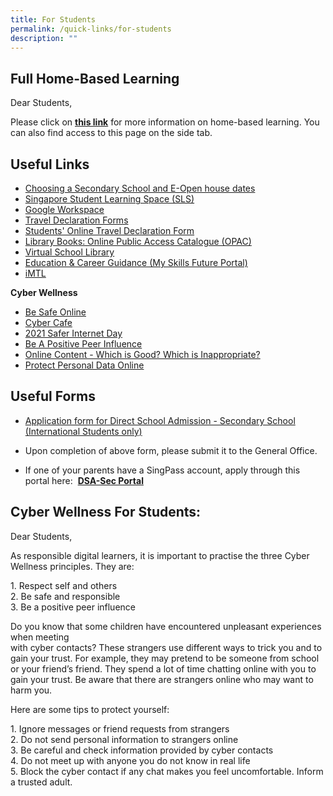 ```yaml
---
title: For Students
permalink: /quick-links/for-students
description: ""
---
```

Full Home-Based Learning
------------------------

  
Dear Students,  
  
Please click on **[this link](https://yiochukangpri.moe.edu.sg/quick-links/for-students/home-based-learning-hbl-during-school-closure)** for more information on home-based learning. You can also find access to this page on the side tab.

Useful Links
------------

  

*   [Choosing a Secondary School and E-Open house dates](https://www.schoolbag.edu.sg/story/online-open-house-for-secondary-schools-2021-v2) 
*   [Singapore Student Learning Space (SLS)](http://learning.moe.edu.sg/)
*   [Google Workspace](https://workspace.google.com/dashboard)  
*   [Travel Declaration Forms](https://docs.google.com/a/yckps.edu.sg/viewer?a=v&pid=sites&srcid=eWNrcHMuZWR1LnNnfHlja3BzLWxlYXZlZm9ybXxneDo0NmQ2MzJhNzc0ZGJjY2Ni)
*   [Students' Online Travel Declaration Form](/files/Travel%20Plan%20(Students).pdf)
*   [Library Books: Online Public Access Catalogue (OPAC)](https://schoolibrary.moe.edu.sg/yiochukangpri)
*   [Virtual School Library](https://schoolibrary.moe.edu.sg/eresourcespri/cgi-bin/spydus.exe/MSGTRN/WPAC/HOME)
*   [Education & Career Guidance (My Skills Future Portal)](https://www.myskillsfuture.sg/content/student/en/primary/about/myskillsfuture-for-students.html)
*   [iMTL](https://imtl.moe.edu.sg/cos/o.x?c=/ca7_imtl/user&func=login)

  

**Cyber Wellness**  

*   [Be Safe Online](/files/CW%20Reminder%20Mass%20Comm%20Slides%20for%20Students.pdf)
*   [Cyber Cafe](https://www.thinkuknow.co.uk/8_10/cybercafe/Cyber-Cafe-Base/)
*   [2021 Safer Internet Day](https://www.saferinternetday.org/en-GB/in-your-country/singapore)
*   [Be A Positive Peer Influence](/files/1B%202018%20T1%20Students%20Assembly%20Slides_Pri.pdf)
*   [Online Content - Which is Good? Which is Inappropriate?](/files/1B%202018%20T2%20Students%20Assembly%20Slides_Pri.pdf)
*   [Protect Personal Data Online](/files/1B%202018%20Connect%20T4%20CW%20Reminder_Pri.pdf)

Useful Forms
------------

  

*   [Application form for Direct School Admission - Secondary School (International Students only)](https://yiochukangpri.moe.edu.sg/qql/slot/u746/Others/Students/2019-dsa-sec-application-form-template-mainstream.docx)

*   Upon completion of above form, please submit it to the General Office.
*   If one of your parents have a SingPass account, apply through this portal here:  [**DSA-Sec Portal**](https://www.dsa-is.moe.gov.sg/login/mainstreamapplicant)

Cyber Wellness For Students:
----------------------------

  
Dear Students,  
  
As responsible digital learners, it is important to practise the three Cyber Wellness principles. They are:  
  
1\. Respect self and others  
2\. Be safe and responsible  
3\. Be a positive peer influence  
  
  
Do you know that some children have encountered unpleasant experiences when meeting  
with cyber contacts? These strangers use different ways to trick you and to gain your trust. For example, they may pretend to be someone from school or your friend’s friend. They spend a lot of time chatting online with you to gain your trust. Be aware that there are strangers online who may want to harm you.  
  
  
Here are some tips to protect yourself:  
  
1\. Ignore messages or friend requests from strangers  
2\. Do not send personal information to strangers online  
3\. Be careful and check information provided by cyber contacts  
4\. Do not meet up with anyone you do not know in real life  
5\. Block the cyber contact if any chat makes you feel uncomfortable. Inform a trusted adult.